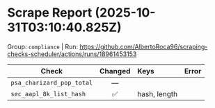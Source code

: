 # Scrape Report (2025-10-31T03:10:40.825Z)

Group: `compliance`  |  Run: https://github.com/AlbertoRoca96/scraping-checks-scheduler/actions/runs/18961453153

| Check | Changed | Keys | Error |
|---|:---:|:--|:--|
| `psa_charizard_pop_total` | — |  |  |
| `sec_aapl_8k_list_hash` | ✅ | hash, length |  |
